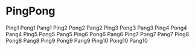 # PingPong
Ping1
Pong1
Pang1
Ping2
Pong2
Pang2
Ping3
Pong3
Pang3
Ping4
Pong4
Pang4
Ping5
Pong5
Pang5
Ping6
Pong6
Pang6
Ping7
Pong7
Pang7
Ping8
Pong8
Pang8
Ping9
Pong9
Pang9
Ping10
Pong10
Pang10
